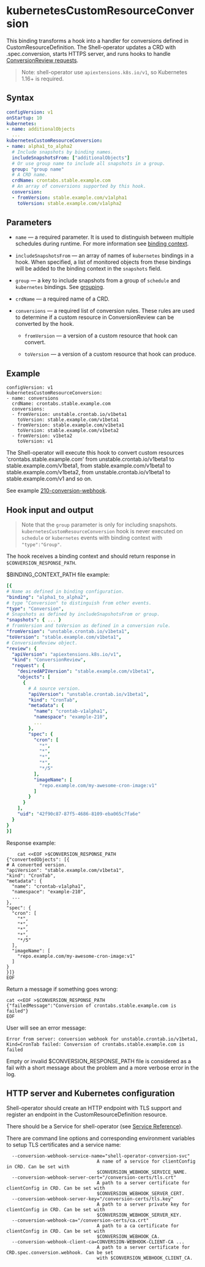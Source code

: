 # kubernetesCustomResourceConversion

This binding transforms a hook into a handler for conversions defined in CustomResourceDefinition. The Shell-operator updates a CRD with .spec.conversion, starts HTTPS server, and runs hooks to handle [ConversionReview requests](https://kubernetes.io/docs/tasks/extend-kubernetes/custom-resources/custom-resource-definition-versioning/#conversionreview-request-0).

> Note: shell-operator use `apiextensions.k8s.io/v1`, so Kubernetes 1.16+ is required.

## Syntax

```yaml
configVersion: v1
onStartup: 10
kubernetes:
- name: additionalObjects
  ...
kubernetesCustomResourceConversion:
- name: alpha1_to_alpha2
  # Include snapshots by binding names.
  includeSnapshotsFrom: ["additionalObjects"]
  # Or use group name to include all snapshots in a group.
  group: "group name"
  # A CRD name.
  crdName: crontabs.stable.example.com
  # An array of conversions supported by this hook.
  conversion:
  - fromVersion: stable.example.com/v1alpha1
    toVersion: stable.example.com/v1alpha2
```

## Parameters

- `name` — a required parameter. It is used to distinguish between multiple schedules during runtime. For more information see [binding context](HOOKS.md#binding-context).

- `includeSnapshotsFrom` — an array of names of `kubernetes` bindings in a hook. When specified, a list of monitored objects from these bindings will be added to the binding context in the `snapshots` field.

- `group` — a key to include snapshots from a group of `schedule` and `kubernetes` bindings. See [grouping](HOOKS.md#an-example-of-a-binding-context-with-group).

- `crdName` — a required name of a CRD.

- `conversions` — a required list of conversion rules. These rules are used to determine if a custom resource in ConversionReview can be converted by the hook.

    - `fromVersion` — a version of a custom resource that hook can convert.

    - `toVersion` — a version of a custom resource that hook can produce.


## Example

```
configVersion: v1
kubernetesCustomResourceConversion:
- name: conversions
  crdName: crontabs.stable.example.com
  conversions:
  - fromVersion: unstable.crontab.io/v1beta1
    toVersion: stable.example.com/v1beta1
  - fromVersion: stable.example.com/v1beta1
    toVersion: stable.example.com/v1beta2
  - fromVersion: v1beta2
    toVersion: v1
```

The Shell-operator will execute this hook to convert custom resources 'crontabs.stable.example.com' from unstable.crontab.io/v1beta1 to stable.example.com/v1beta1, from stable.example.com/v1beta1 to stable.example.com/v1beta2, from unstable.crontab.io/v1beta1 to stable.example.com/v1 and so on.

See example [210-conversion-webhook](./examples/210-conversion-webhook).

## Hook input and output

> Note that the `group` parameter is only for including snapshots. `kubernetesCustomResourceConversion` hook is never executed on `schedule` or `kubernetes` events with binding context with `"type":"Group"`.

The hook receives a binding context and should return response in `$CONVERSION_RESPONSE_PATH`.

$BINDING_CONTEXT_PATH file example:

```yaml
[{
# Name as defined in binding configuration.
"binding": "alpha1_to_alpha2",
# type "Conversion" to distinguish from other events.
"type": "Conversion",
# Snapshots as defined by includeSnapshotsFrom or group.
"snapshots": { ... }
# fromVersion and toVersion as defined in a conversion rule.
"fromVersion": "unstable.crontab.io/v1beta1",
"toVersion": "stable.example.com/v1beta1",
# ConversionReview object.
"review": {
  "apiVersion": "apiextensions.k8s.io/v1",
  "kind": "ConversionReview",
  "request": {
    "desiredAPIVersion": "stable.example.com/v1beta1",
    "objects": [
      {
        # A source version.
        "apiVersion": "unstable.crontab.io/v1beta1",
        "kind": "CronTab",
        "metadata": {
          "name": "crontab-v1alpha1",
          "namespace": "example-210",
          ...
        },
        "spec": {
          "cron": [
            "*",
            "*",
            "*",
            "*",
            "*/5"
          ],
          "imageName": [
            "repo.example.com/my-awesome-cron-image:v1"
          ]
        }
      }
    ],
    "uid": "42f90c87-87f5-4686-8109-eba065c7fa6e"
  }
}
}]
```

Response example:
```
    cat <<EOF >$CONVERSION_RESPONSE_PATH
{"convertedObjects": [{
# A converted version.
"apiVersion": "stable.example.com/v1beta1",
"kind": "CronTab",
"metadata": {
  "name": "crontab-v1alpha1",
  "namespace": "example-210",
  ...
},
"spec": {
  "cron": [
    "*",
    "*",
    "*",
    "*",
    "*/5"
  ],
  "imageName": [
    "repo.example.com/my-awesome-cron-image:v1"
  ]
}
}]}
EOF
```

Return a message if something goes wrong:
```
cat <<EOF >$CONVERSION_RESPONSE_PATH
{"failedMessage":"Conversion of crontabs.stable.example.com is failed"}
EOF
```

User will see an error message:

```
Error from server: conversion webhook for unstable.crontab.io/v1beta1, Kind=CronTab failed: Conversion of crontabs.stable.example.com is failed
```

Empty or invalid $CONVERSION_RESPONSE_PATH file is considered as a fail with a short message about the problem and a more verbose error in the log.

## HTTP server and Kubernetes configuration

Shell-operator should create an HTTP endpoint with TLS support and register an endpoint in the CustomResourceDefinition resource.

There should be a Service for shell-operator (see [Service Reference](https://kubernetes.io/docs/tasks/extend-kubernetes/custom-resources/custom-resource-definition-versioning/#service-reference)).

There are command line options and corresponding environment variables to setup TLS certificates and a service name:

```
  --conversion-webhook-service-name="shell-operator-conversion-svc"
                                 A name of a service for clientConfig in CRD. Can be set with
                                 $CONVERSION_WEBHOOK_SERVICE_NAME.
  --conversion-webhook-server-cert="/conversion-certs/tls.crt"
                                 A path to a server certificate for clientConfig in CRD. Can be set with
                                 $CONVERSION_WEBHOOK_SERVER_CERT.
  --conversion-webhook-server-key="/conversion-certs/tls.key"
                                 A path to a server private key for clientConfig in CRD. Can be set with
                                 $CONVERSION_WEBHOOK_SERVER_KEY.
  --conversion-webhook-ca="/conversion-certs/ca.crt"
                                 A path to a ca certificate for clientConfig in CRD. Can be set with
                                 $CONVERSION_WEBHOOK_CA.
  --conversion-webhook-client-ca=CONVERSION-WEBHOOK-CLIENT-CA ...
                                 A path to a server certificate for CRD.spec.conversion.webhook. Can be set
                                 with $CONVERSION_WEBHOOK_CLIENT_CA.
```

